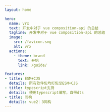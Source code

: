 ```yaml
---
layout: home

hero:
  name: vrx
  text: 开发中对于 vue composition-api 的总结
  tagline: 开发中对于 vue composition-api 的总结
  image:
    src: /favicon.svg
    alt: vrx
  actions:
    - theme: brand
      text: 开始
      link: /guide/

features:
- title: ESM+CJS
  details: 所有软件包均打包至ESM+CJS
- title: typescript支持
  details: 使用typescript编写，自带dts
- title: 同构
  details: vue2｜3同构
---
```

